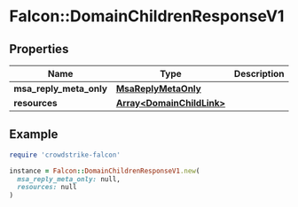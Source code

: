 # Falcon::DomainChildrenResponseV1

## Properties

| Name | Type | Description | Notes |
| ---- | ---- | ----------- | ----- |
| **msa_reply_meta_only** | [**MsaReplyMetaOnly**](MsaReplyMetaOnly.md) |  |  |
| **resources** | [**Array&lt;DomainChildLink&gt;**](DomainChildLink.md) |  |  |

## Example

```ruby
require 'crowdstrike-falcon'

instance = Falcon::DomainChildrenResponseV1.new(
  msa_reply_meta_only: null,
  resources: null
)
```

